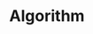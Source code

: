 ---
layout: list
type: category
title: Algorithm
slug: Algorithm 
sidebar: true
order: 5
description: >
  Anything about Algorithm
---